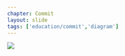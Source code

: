 ```yaml
---
chapter: Commit
layout: slide
tags: ['education/commit','diagram']
---
```


<img class="diagram" src="assets/diagrams/three-stage-thinking.png">
